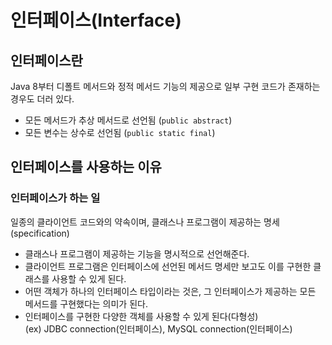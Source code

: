 # 인터페이스(Interface)

## 인터페이스란
Java 8부터 디폴트 메서드와 정적 메서드 기능의 제공으로 일부 구현 코드가 존재하는 경우도 더러 있다.
- 모든 메서드가 추상 메서드로 선언됨 (`public abstract`)
- 모든 변수는 상수로 선언됨 (`public static final`)

## 인터페이스를 사용하는 이유

### 인터페이스가 하는 일
일종의 클라이언트 코드와의 약속이며, 클래스나 프로그램이 제공하는 명세(specification)
- 클래스나 프로그램이 제공하는 기능을 명시적으로 선언해준다.
- 클라이언트 프로그램은 인터페이스에 선언된 메서드 명세만 보고도 이를 구현한 클래스를 사용할 수 있게 된다.
- 어떤 객체가 하나의 인터페이스 타입이라는 것은, 그 인터페이스가 제공하는 모든 메서드를 구현했다는 의미가 된다.
- 인터페이스를 구현한 다양한 객체를 사용할 수 있게 된다(다형성)  
  (ex) JDBC connection(인터페이스), MySQL connection(인터페이스)
